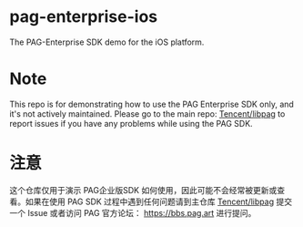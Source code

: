 # pag-enterprise-ios
The PAG-Enterprise SDK demo for the iOS platform.

# Note
This repo is for demonstrating how to use the PAG Enterprise SDK only, and it's not actively maintained. Please go to the main repo: [Tencent/libpag](https://github.com/Tencent/libpag) to report issues if you have any problems while using the PAG SDK.

# 注意
这个仓库仅用于演示 PAG企业版SDK 如何使用，因此可能不会经常被更新或查看。如果在使用 PAG SDK 过程中遇到任何问题请到主仓库 [Tencent/libpag](https://github.com/Tencent/libpag) 提交一个 Issue 或者访问 PAG 官方论坛： https://bbs.pag.art 进行提问。
